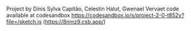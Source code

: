 Project by Dinis Sylva Capitão, Celestin Halut, Gwenael Vervaet
code available at codesandbox https://codesandbox.io/s/project-2-0-t852v?file=/sketch.js (https://8nmz9.csb.app/)

